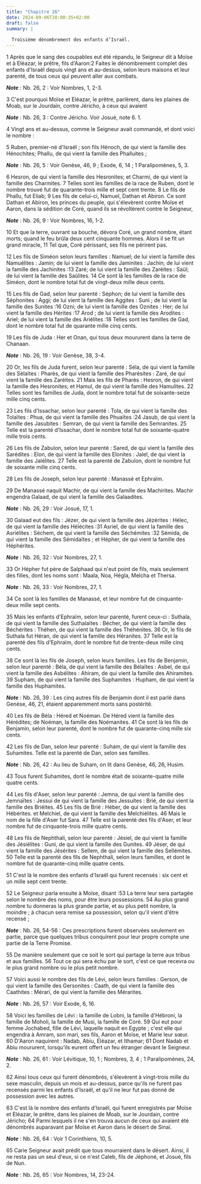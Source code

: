 ```yaml
---
title: "Chapitre 26"
date: 2024-09-06T20:00:35+02:00
draft: false
summary: |
  
  Troisième dénombrement des enfants d’Israël.
---
```



1 Après que le sang des coupables eut été répandu, le Seigneur dit à Moïse et à Eléazar, le prêtre, fils d'Aaron:2 Faites le dénombrement complet des enfants d'Israël depuis vingt ans et au-dessus, selon leurs maisons et leur parenté, de tous ceux qui peuvent aller aux combats.

***Note*** :  Nb. 26, 2 : Voir Nombres, 1, 2-3.

3 C'est pourquoi Moïse et Eléazar, le prêtre, parlèrent, dans les plaines de Moab, sur le Jourdain, contre Jéricho, à ceux qui avaient

***Note*** :  Nb. 26, 3 : Contre Jéricho. Voir Josué, note 6. 1.

4 Vingt ans et au-dessus, comme le Seigneur avait commandé, et dont voici le nombre :


5 Ruben, premier-né d'Israël ; son fils Hénoch, de qui vient la famille des Hénochites; Phallu, de qui vient la famille des Phalluites ;

***Note*** :  Nb. 26, 5 : Voir Genèse, 46, 9 ; Exode, 6, 14 ; 1 Paralipomènes, 5, 3.

6 Hesron, de qui vient la famille des Hesronites; et Charmi, de qui vient la famille des Charmites. 7 Telles sont les familles de la race de Ruben, dont le nombre trouvé fut de quarante-trois mille et sept cent trente. 8 Le fils de Phallu, fut Eliab; 9 Les fils de celui-ci, Namuel, Dathan et Abiron. Ce sont Dathan et Abiron, les princes du peuple, qui s'élevèrent contre Moïse et Aaron, dans la sédition de Coré, quand ils se révoltèrent contre le Seigneur,

***Note*** :  Nb. 26, 9 : Voir Nombres, 16, 1-2.

10 Et que la terre, ouvrant sa bouche, dévora Coré, un grand nombre, étant morts; quand le feu brûla deux cent cinquante hommes. Alors il se fit un grand miracle, 11 Tel que, Coré périssant, ses fils ne périrent pas.


12 Les fils de Siméon selon leurs familles : Namuel; de lui vient la famille des Namuélites : Jamin; de lui vient la famille des Jaminites : Jachin; de lui vient la famille des Jachinites :13 Zaré; de lui vient la famille des Zaréites : Saül; de lui vient la famille des Saülites. 14 Ce sont là les familles de la race de Siméon, dont le nombre total fut de vingt-deux mille deux cents.


15 Les fils de Gad, selon leur parenté : Séphon; de lui vient la famille des Séphonites : Aggi; de lui vient la famille des Aggites : Suni ; de lui vient la famille des Sunites :16 Ozni; de lui vient la famille des Oznites : Her; de lui vient la famille des Hérites :17 Arod ; de lui vient la famille des Arodites : Ariel; de lui vient la famille des Ariélites :18 Telles sont les familles de Gad, dont le nombre total fut de quarante mille cinq cents.


19 Les fils de Juda : Her et Onan, qui tous deux moururent dans la terre de Chanaan.

***Note*** :  Nb. 26, 19 : Voir Genèse, 38, 3-4.

20 Or, les fils de Juda furent, selon leur parenté : Séla, de qui vient la famille des Sélaïtes : Pharès, de qui vient la famille des Pharésites : Zaré, de qui vient la famille des Zaréites. 21 Mais les fils de Pharès : Hesron, de qui vient la famille des Hesronites; et Hamul, de qui vient la famille des Hamulites. 22 Telles sont les familles de Juda, dont le nombre total fut de soixante-seize mille cinq cents.


23 Les fils d'Issachar, selon leur parenté : Tola, de qui vient la famille des Tolaïtes : Phua, de qui vient la famille des Phuaïtes :24 Jasub, de qui vient la famille des Jasubites : Semran, de qui vient la famille des Semranites. 25 Telle est la parenté d'Issachar, dont le nombre total fut de soixante-quatre mille trois cents.


26 Les fils de Zabulon, selon leur parenté : Sared, de qui vient la famille des Sarédites : Elon, de qui vient la famille des Elonites : Jalel, de qui vient la famille des Jalélites. 27 Telle est la parenté de Zabulon, dont le nombre fut de soixante mille cinq cents.


28 Les fils de Joseph, selon leur parenté : Manassé et Ephraïm.


29 De Manassé naquit Machir, de qui vient la famille des Machirites. Machir engendra Galaad, de qui vient la famille des Galaadites.

***Note*** :  Nb. 26, 29 : Voir Josué, 17, 1.

30 Galaad eut des fils : Jézer, de qui vient la famille des Jézérites : Hélec, de qui vient la famille des Hélécites :31 Asriel, de qui vient la famille des Asriélites : Séchem, de qui vient la famille des Séchémites :32 Sémida, de qui vient la famille des Sémidaïtes ; et Hépher, de qui vient la famille des Héphérites.

***Note*** :  Nb. 26, 32 : Voir Nombres, 27, 1.

33 Or Hépher fut père de Salphaad qui n'eut point de fils, mais seulement des filles, dont les noms sont : Maala, Noa, Hégla, Melcha et Thersa.

***Note*** :  Nb. 26, 33 : Voir Nombres, 27, 1.

34 Ce sont là les familles de Manassé, et leur nombre fut de cinquante-deux mille sept cents.


35 Mais les enfants d'Ephraïm, selon leur parenté, furent ceux-ci : Suthala, de qui vient la famille des Suthalaïtes : Bécher, de qui vient la famille des Béchérites : Théhen, de qui vient la famille des Théhénites. 36 Or, le fils de Suthala fut Héran, de qui vient la famille des Héranites. 37 Telle est la parenté des fils d'Ephraïm, dont le nombre fut de trente-deux mille cinq cents.


38 Ce sont là les fils de Joseph, selon leurs familles. Les fils de Benjamin, selon leur parenté : Béla, de qui vient la famille des Bélaïtes : Asbel, de qui vient la famille des Asbélites : Ahiram, de qui vient la famille des Ahiramites. 39 Supham, de qui vient la famille des Suphamites : Hupham, de qui vient la famille des Huphamites.

***Note*** :  Nb. 26, 39 : Les cinq autres fils de Benjamin dont il est parlé dans Genèse, 46, 21, étaient apparemment morts sans postérité.

40 Les fils de Béla : Héred et Noéman. De Héred vient la famille des Hérédites; de Noéman, la famille des Noémanites. 41 Ce sont là les fils de Benjamin, selon leur parenté, dont le nombre fut de quarante-cinq mille six cents.


42 Les fils de Dan, selon leur parenté : Suham, de qui vient la famille des Suhamites. Telle est la parenté de Dan, selon ses familles.

***Note*** :  Nb. 26, 42 : Au lieu de Suham, on lit dans Genèse, 46, 26, Husim.

43 Tous furent Suhamites, dont le nombre était de soixante-quatre mille quatre cents.


44 Les fils d'Aser, selon leur parenté : Jemna, de qui vient la famille des Jemnaïtes : Jessui de qui vient la famille des Jessuites : Brié, de qui vient la famille des Briéites. 45 Les fils de Brié : Héber, de qui vient la famille des Hébérites. et Melchiel, de qui vient la famille des Melchiélites. 46 Mais le nom de la fille d'Aser fut Sara. 47 Telle est la parenté des fils d'Aser, et leur nombre fut de cinquante-trois mille quatre cents.


48 Les fils de Nephthali, selon leur parenté : Jésiel, de qui vient la famille des Jésiélites : Guni, de qui vient la famille des Gunites. 49 Jéser, de qui vient la famille des Jésérites : Sellem, de qui vient la famille des Sellémites. 50 Telle est la parenté des fils de Nephthali, selon leurs familles, et dont le nombre fut de quarante-cinq mille quatre cents.


51 C'est là le nombre des enfants d'Israël qui furent recensés : six cent et un mille sept cent trente.


52 Le Seigneur parla ensuite à Moïse, disant :53 La terre leur sera partagée selon le nombre des noms, pour être leurs possessions. 54 Au plus grand nombre tu donneras la plus grande partie, et au plus petit nombre, la moindre ; à chacun sera remise sa possession, selon qu'il vient d'être recensé ;

***Note*** :  Nb. 26, 54-56 : Ces prescriptions furent observées seulement en partie, parce que quelques tribus conquirent pour leur propre compte une partie de la Terre Promise.

55 De manière seulement que ce soit le sort qui partage la terre aux tribus et aux familles. 56 Tout ce qui sera échu par le sort, c'est ce que recevra ou le plus grand nombre ou le plus petit nombre.


57 Voici aussi le nombre des fils de Lévi, selon leurs familles : Gerson, de qui vient la famille des Gersonites : Caath, de qui vient la famille des Caathites : Mérari, de qui vient la famille des Mérarites.

***Note*** :  Nb. 26, 57 : Voir Exode, 6, 16.

58 Voici les familles de Lévi : la famille de Lobni, la famille d'Hébroni, la famille de Moholi, la famille de Musi, la famille de Coré. 59 Qui eut pour femme Jochabed, fille de Lévi, laquelle naquit en Egypte ; c'est elle qui engendra à Amram, son mari, ses fils, Aaron et Moïse, et Marie leur sœur. 60 D'Aaron naquirent : Nadab, Abiu, Eléazar, et Ithamar; 61 Dont Nadab et Abiu moururent, lorsqu'ils eurent offert un feu étranger devant le Seigneur.

***Note*** :  Nb. 26, 61 : Voir Lévitique, 10, 1 ; Nombres, 3, 4 ; 1 Paralipomènes, 24, 2.

62 Ainsi tous ceux qui furent dénombrés, s'élevèrent à vingt-trois mille du sexe masculin, depuis un mois et au-dessus, parce qu'ils ne furent pas recensés parmi les enfants d'Israël, et qu'il ne leur fut pas donné de possession avec les autres.


63 C'est là le nombre des enfants d'Israël, qui furent enregistrés par Moïse et Eléazar, le prêtre, dans les plaines de Moab, sur le Jourdain, contre Jéricho; 64 Parmi lesquels il ne s'en trouva aucun de ceux qui avaient été dénombrés auparavant par Moïse et Aaron dans le désert de Sinaï.

***Note*** :  Nb. 26, 64 : Voir 1 Corinthiens, 10, 5.

65 Carie Seigneur avait prédit que tous mourraient dans le désert. Ainsi, il ne resta pas un seul d'eux, si ce n'est Caleb, fils de Jéphoné, et Josué, fils de Nun.

***Note*** :  Nb. 26, 65 : Voir Nombres, 14, 23-24.


